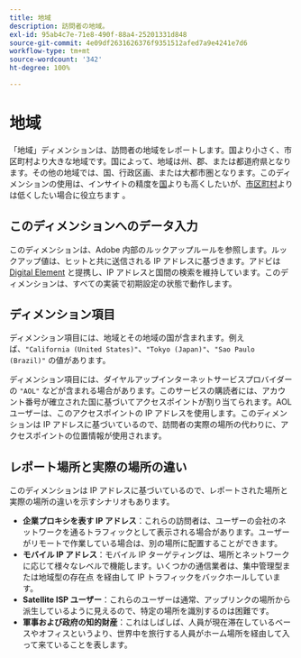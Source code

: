 ```yaml
---
title: 地域
description: 訪問者の地域。
exl-id: 95ab4c7e-71e8-490f-88a4-25201331d848
source-git-commit: 4e09df2631626376f9351512afed7a9e4241e7d6
workflow-type: tm+mt
source-wordcount: '342'
ht-degree: 100%

---
```


# 地域

「地域」ディメンションは、訪問者の地域をレポートします。国より小さく、市区町村より大きな地域です。国によって、地域は州、郡、または都道府県となります。その他の地域では、国、行政区画、または大都市圏となります。このディメンションの使用は、インサイトの精度を[国](countries.md)よりも高くしたいが、[市区町村](cities.md)よりは低くしたい場合に役立ちます 。

## このディメンションへのデータ入力

このディメンションは、Adobe 内部のルックアップルールを参照します。ルックアップ値は、ヒットと共に送信される IP アドレスに基づきます。アドビは [Digital Element](https://info.digitalelement.com/jp/) と提携し、IP アドレスと国間の検索を維持しています。このディメンションは、すべての実装で初期設定の状態で動作します。

## ディメンション項目

ディメンション項目には、地域とその地域の国が含まれます。例えば、`"California (United States)"`、`"Tokyo (Japan)"`、`"Sao Paulo (Brazil)"` の値があります。

ディメンション項目には、ダイヤルアップインターネットサービスプロバイダーの `"AOL"` などが含まれる場合があります。このサービスの購読者には、アカウント番号が確立された国に基づいてアクセスポイントが割り当てられます。AOL ユーザーは、このアクセスポイントの IP アドレスを使用します。このディメンションは IP アドレスに基づいているので、訪問者の実際の場所の代わりに、アクセスポイントの位置情報が使用されます。

## レポート場所と実際の場所の違い

このディメンションは IP アドレスに基づいているので、レポートされた場所と実際の場所の違いを示すシナリオもあります。

* **企業プロキシを表す IP アドレス**：これらの訪問者は、ユーザーの会社のネットワークを通るトラフィックとして表示される場合があります。ユーザーがリモートで作業している場合は、別の場所に配置することができます。
* **モバイル IP アドレス**：モバイル IP ターゲティングは、場所とネットワークに応じて様々なレベルで機能します。いくつかの通信業者は、集中管理型または地域型の存在点
を経由して IP トラフィックをバックホールしています。
* **Satellite ISP ユーザー**：これらのユーザーは通常、アップリンクの場所から派生しているように見えるので、特定の場所を識別するのは困難です。
* **軍事および政府の知的財産**：これはしばしば、人員が現在滞在しているベースやオフィスというより、世界中を旅行する人員がホーム場所を経由して入って来ていることを表します。
